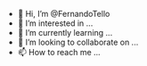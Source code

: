 - 👋 Hi, I’m @FernandoTello
- 👀 I’m interested in ...
- 🌱 I’m currently learning ...
- 💞️ I’m looking to collaborate on ...
- 📫 How to reach me ...

<!---
FernandoTello/FernandoTello is a ✨ special ✨ repository because its `README.md` (this file) appears on your GitHub profile.
You can click the Preview link to take a look at your changes.
--->
